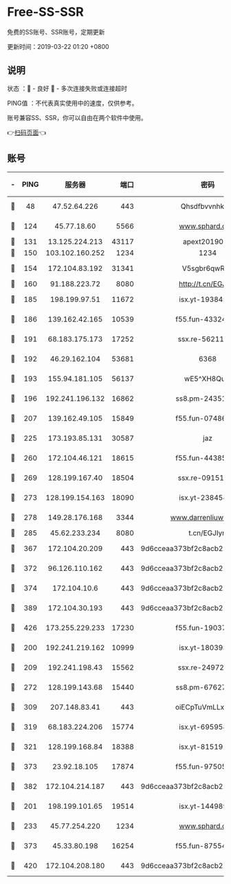 # Free-SS-SSR

免费的SS账号、SSR账号，定期更新

更新时间：2019-03-22 01:20 +0800

## 说明

状态     ：🙂 - 良好 🙁 - 多次连接失败或连接超时

PING值   ：不代表真实使用中的速度，仅供参考。

账号兼容SS、SSR，你可以自由在两个软件中使用。

👉[扫码页面](https://liesauer.github.io/Free-SS-SSR/)👈

## 账号

|-|PING|服务器|端口|密码|加密方式|区域|
|:----:|:----:|:-----:|-----:|:----:|:----:|:----:|
|🙂|48|47.52.64.226|443|Qhsdfbvvnhkm1|aes-256-cfb|HK|
|🙂|124|45.77.18.60|5566|www.sphard.com|aes-256-cfb|JP|
|🙂|131|13.125.224.213|43117|apext2019005|chacha20|KR|
|🙂|150|103.102.160.252|1234|1234|rc4-md5|JP|
|🙂|154|172.104.83.192|31341|V5sgbr6qwRg1|aes-256-cfb|JP|
|🙂|160|91.188.223.72|8080|http://t.cn/EGJIyrl|rc4-md5|RU|
|🙂|185|198.199.97.51|11672|isx.yt-19384515|aes-256-cfb|US|
|🙂|186|139.162.42.165|10539|f55.fun-43324976|aes-256-cfb|SG|
|🙂|191|68.183.175.173|17252|ssx.re-56211107|aes-256-cfb|US|
|🙂|192|46.29.162.104|53681|6368|aes-256-ctr|RU|
|🙂|193|155.94.181.105|56137|wE5^XH8Quw|aes-256-cfb|US|
|🙂|196|192.241.196.132|16862|ss8.pm-24351736|aes-256-cfb|US|
|🙂|207|139.162.49.105|15849|f55.fun-07486804|aes-256-cfb|SG|
|🙂|225|173.193.85.131|30587|jaz|aes-256-cfb|US|
|🙂|260|172.104.46.121|18615|f55.fun-44385578|aes-256-cfb|SG|
|🙂|269|128.199.167.40|18504|ssx.re-09151309|aes-256-cfb|SG|
|🙂|273|128.199.154.163|18090|isx.yt-23845472|aes-256-cfb|SG|
|🙂|278|149.28.176.168|3344|www.darrenliuwei.com|aes-256-cfb|AU|
|🙂|285|45.62.233.234|8080|t.cn/EGJIyrl|rc4-md5|CA|
|🙂|367|172.104.20.209|443|9d6cceaa373bf2c8acb22e60b6a58be6|aes-256-cfb|US|
|🙂|372|96.126.110.162|443|9d6cceaa373bf2c8acb22e60b6a58be6|aes-256-cfb|US|
|🙂|374|172.104.10.6|443|9d6cceaa373bf2c8acb22e60b6a58be6|aes-256-cfb|US|
|🙂|389|172.104.30.193|443|9d6cceaa373bf2c8acb22e60b6a58be6|aes-256-cfb|US|
|🙂|426|173.255.229.233|17230|f55.fun-19037951|aes-256-cfb|US|
|🙂|200|192.241.219.162|10999|isx.yt-18039327|aes-256-cfb|US|
|🙂|209|192.241.198.43|15562|ssx.re-24972018|aes-256-cfb|US|
|🙂|272|128.199.143.68|15440|ss8.pm-67627124|aes-256-cfb|SG|
|🙂|309|207.148.83.41|443|oiECpTuVmLLxk4Ts|aes-256-cfb|AU|
|🙂|319|68.183.224.206|15774|isx.yt-69595810|aes-256-cfb|SG|
|🙂|321|128.199.168.84|18388|isx.yt-81519185|aes-256-cfb|SG|
|🙂|373|23.92.18.105|17874|f55.fun-97505102|aes-256-cfb|US|
|🙂|382|172.104.214.187|443|9d6cceaa373bf2c8acb22e60b6a58be6|aes-256-cfb|US|
|🙁|201|198.199.101.65|19514|isx.yt-14498993|aes-256-cfb|US|
|🙁|233|45.77.254.220|1234|www.sphard.com|aes-256-cfb|SG|
|🙁|373|45.33.80.198|16254|f55.fun-87554546|aes-256-cfb|US|
|🙁|420|172.104.208.180|443|9d6cceaa373bf2c8acb22e60b6a58be6|aes-256-cfb|US|
